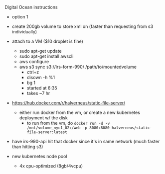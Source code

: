 Digital Ocean instructions

- option 1
- create 200gb volume to store xml on (faster than requesting from s3 individually)
- attach to a VM ($10 droplet is fine)
  - sudo apt-get update
  - sudo apt-get install awscli
  - aws configure
  - aws s3 sync s3://irs-form-990/ /path/to/mountedvolume
    - ctrl+z
    - disown -h %1
    - bg 1
    - started at 6:35
    - takes ~7 hr
- https://hub.docker.com/r/halverneus/static-file-server/
  - either run docker from the vm, or create a new kubernetes deployment w/ the disk
    - to run from the vm, do `docker run -d -v /mnt/volume_nyc1_02:/web -p 8080:8080 halverneus/static-file-server:latest`

- have irs-990-api hit that docker since it's in same network (much faster than hitting s3)


- new kubernetes node pool
  - 4x cpu-optimized (8gb/4vcpu)
